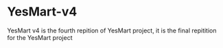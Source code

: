 # YesMart-v4
YesMart v4 is the fourth repition of YesMart project, it is the final repitition for the YesMart project 
